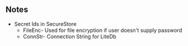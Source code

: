 ## Notes

- Secret Ids in SecureStore
  - FileEnc- Used for file encryption if user doesn't supply password
  - ConnStr- Connection String for LiteDb
